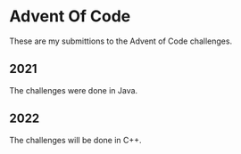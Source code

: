 # Advent Of Code
These are my submittions to the Advent of Code challenges.
## 2021
The challenges were done in Java.
## 2022
The challenges will be done in C++.
